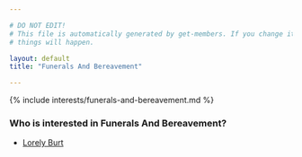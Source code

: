 ```yaml
---

# DO NOT EDIT!
# This file is automatically generated by get-members. If you change it, bad
# things will happen.

layout: default
title: "Funerals And Bereavement"

---
```


{% include interests/funerals-and-bereavement.md %}

### Who is interested in Funerals And Bereavement?


* [Lorely Burt](/members/lorely-burt.html)
